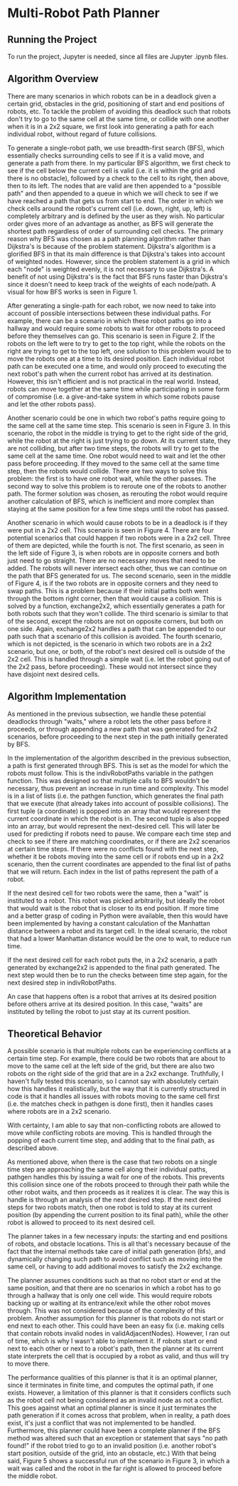 # Multi-Robot Path Planner
## Running the Project
To run the project, Jupyter is needed, since all files are Jupyter .ipynb files. 
## Algorithm Overview
There are many scenarios in which robots can be in a deadlock given a certain grid, obstacles in the grid, positioning of start and end positions of robots, etc. To tackle the problem of avoiding this deadlock such that robots don't try to go to the same cell at the same time, or collide with one another when it is in a 2x2 square, we first look into generating a path for each individual robot, without regard of future collisions.

To generate a single-robot path, we use breadth-first search (BFS), which essentially checks surrounding cells to see if it is a valid move, and generate a path from there. In my particular BFS algorithm, we first check to see if the cell below the current cell is valid (i.e. it is within the grid and there is no obstacle), followed by a check to the cell to its right, then above, then to its left. The nodes that are valid are then appended to a "possible path" and then appended to a queue in which we will check to see if we have reached a path that gets us from start to end. The order in which we check cells around the robot's current cell (i.e. down, right, up, left) is completely arbitrary and is defined by the user as they wish. No particular order gives more of an advantage as another, as BFS will generate the shortest path regardless of order of surrounding cell checks. The primary reason why BFS was chosen as a path planning algorithm rather than Dijkstra's is because of the problem statement. Dijkstra's algorithm is a glorified BFS in that its main difference is that Dijkstra's takes into account of weighted nodes. However, since the problem statement is a grid in which each "node" is weighted evenly, it is not necessary to use Dijkstra's. A benefit of not using Dijkstra's is the fact that BFS runs faster than Dijkstra's since it doesn't need to keep track of the weights of each node/path. A visual for how BFS works is seen in Figure 1.

After generating a single-path for each robot, we now need to take into account of possible intersections between these individual paths. For example, there can be a scenario in which these robot paths go into a hallway and would require some robots to wait for other robots to proceed before they themselves can go. This scenario is seen in Figure 2. If the robots on the left were to try to get to the top right, while the robots on the right are trying to get to the top left, one solution to this problem would be to move the robots one at a time to its desired position. Each individual robot path can be executed one a time, and would only proceed to executing the next robot's path when the current robot has arrived at its destination. However, this isn't efficient and is not practical in the real world. Instead, robots can move together at the same time while participating in some form of compromise (i.e. a give-and-take system in which some robots pause and let the other robots pass).

Another scenario could be one in which two robot's paths require going to the same cell at the same time step. This scenario is seen in Figure 3. In this scenario, the robot in the middle is trying to get to the right side of the grid, while the robot at the right is just trying to go down. At its current state, they are not colliding, but after two time steps, the robots will try to get to the same cell at the same time. One robot would need to wait and let the other pass before proceeding. If they moved to the same cell at the same time step, then the robots would collide.  There are two ways to solve this problem: the first is to have one robot wait, while the other passes. The second way to solve this problem is to reroute one of the robots to another path. The former solution was chosen, as rerouting the robot would require another calculation of BFS, which is inefficient and more complex than staying at the same position for a few time steps until the robot has passed.

Another scenario in which would cause robots to be in a deadlock is if they were put in a 2x2 cell. This scenario is seen in Figure 4. There are four potential scenarios that could happen if two robots were in a 2x2 cell. Three of them are depicted, while the fourth is not. The first scenario, as seen in the left side of Figure 3, is when robots are in opposite corners and both just need to go straight. There are no necessary moves that need to be added. The robots will never intersect each other, thus we can continue on the path that BFS generated for us. The second scenario, seen in the middle of Figure 4, is if the two robots are in opposite corners and they need to swap paths. This is a problem because if their initial paths both went through the bottom right corner, then that would cause a collision. This is solved by a function, exchange2x2, which essentially generates a path for both robots such that they won't collide. The third scenario is similar to that of the second, except the robots are not on opposite corners, but both on one side. Again, exchange2x2 handles a path that can be appended to our path such that a scenario of this collision is avoided. The fourth scenario, which is not depicted, is the scenario in which two robots are in a 2x2 scenario, but one, or both, of the robot's next desired cell is outside of the 2x2 cell. This is handled through a simple wait (i.e. let the robot going out of the 2x2 pass, before proceeding). These would not intersect since they have disjoint next desired cells.

## Algorithm Implementation
As mentioned in the previous subsection, we handle these potential deadlocks through "waits," where a robot lets the other pass before it proceeds, or through appending a new path that was generated for 2x2 scenarios, before proceeding to the next step in the path initially generated by BFS. 

In the implementation of the algorithm described in the previous subsection, a path is first generated through BFS. This is set as the model for which the robots must follow. This is the indivRobotPaths variable in the pathgen function. This was designed so that multiple calls to BFS wouldn't be necessary, thus prevent an increase in run time and complexity. This model is in a list of lists (i.e. the pathgen function, which generates the final path that we execute (that already takes into account of possible collisions). The first tuple (a coordinate) is popped into an array that would represent the current coordinate in which the robot is in. The second tuple is also popped into an array, but would represent the next-desired cell. This will later be used for predicting if robots need to pause. We compare each time step and check to see if there are matching coordinates, or if there are 2x2 scenarios at certain time steps. If there were no conflicts found with the next step, whether it be robots moving into the same cell or if robots end up in a 2x2 scenario, then the current coordinates are appended to the final list of paths that we will return. Each index in the list of paths represent the path of a robot. 

If the next desired cell for two robots were the same, then a "wait" is instituted to a robot. This robot was picked arbitrarily, but ideally the robot that would wait is the robot that is closer to its end position. If more time and a better grasp of coding in Python were available, then this would have been implemented by having a constant calculation of the Manhattan distance between a robot and its target cell. In the ideal scenario, the robot that had a lower Manhattan distance would be the one to wait, to reduce run time.

If the next desired cell for each robot puts the, in a 2x2 scenario, a path generated by exchange2x2 is appended to the final path generated. The next step would then be to run the checks between time step again, for the next desired step in indivRobotPaths.

An case that happens often is a robot that arrives at its desired position before others arrive at its desired position. In this case, "waits" are instituted by telling the robot to just stay at its current position.

## Theoretical Behavior
A possible scenario is that multiple robots can be experiencing conflicts at a certain time step. For example, there could be two robots that are about to move to the same cell at the left side of the grid, but there are also two robots on the right side of the grid that are in a 2x2 exchange. Truthfully, I haven't fully tested this scenario, so I cannot say with absolutely certain how this handles it realistically, but the way that it is currently structured in code is that it handles all issues with robots moving to the same cell first (i.e. the matches check in pathgen is done first), then it handles cases where robots are in a 2x2 scenario. 

With certainty, I am able to say that non-conflicting robots are allowed to move while conflicting robots are moving. This is handled through the popping of each current time step, and adding that to the final path, as described above. 

As mentioned above, when there is the case that two robots on a single time step are approaching the same cell along their individual paths, pathgen handles this by issuing a wait for one of the robots. This prevents this collision since one of the robots proceed to through their path while the other robot waits, and then proceeds as it realizes it is clear. The way this is handle is through an analysis of the next desired step. If the next desired steps for two robots match, then one robot is told to stay at its current position (by appending the current position to its final path), while the other robot is allowed to proceed to its next desired cell.

The planner takes in a few necessary inputs: the starting and end positions of robots, and obstacle locations. This is all that's necessary because of the fact that the internal methods take care of initial path generation (bfs), and dynamically changing such path to avoid conflict such as moving into the same cell, or having to add additional moves to satisfy the 2x2 exchange.

The planner assumes conditions such as that no robot start or end at the same position, and that there are no scenarios in which a robot has to go through a hallway that is only one cell wide. This would require robots backing up or waiting at its entrance/exit while the other robot moves through. This was not considered because of the complexity of this problem. Another assumption for this planner is that robots do not start or end next to each other. This could have been an easy fix (i.e. making cells that contain robots invalid nodes in validAdjacentNodes). However, I ran out of time, which is why I wasn't able to implement it. If robots start or end next to each other or next to a robot's path, then the planner at its current state interprets the cell that is occupied by a robot as valid, and thus will try to move there. 

The performance qualities of this planner is that it is an optimal planner, since it terminates in finite time, and computes the optimal path, if one exists. However, a limitation of this planner is that it considers conflicts such as the robot cell not being considered as an invalid node as not a conflict. This goes against what an optimal planner is since it just terminates the path generation if it comes across that problem, when in reality, a path does exist, it's just a conflict that was not implemented to be handled. Furthermore, this planner could have been a complete planner if the BFS method was altered such that an exception or statement that says "no path found!" if the robot tried to go to an invalid position (i.e. another robot's start position, outside of the grid, into an obstacle, etc.) With that being said, Figure 5 shows a successful run of the scenario in Figure 3, in which a wait was called and the robot in the far right is allowed to proceed before the middle robot.
